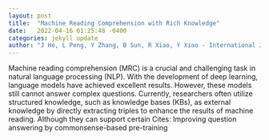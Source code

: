 ```yaml
---
layout: post
title:  "Machine Reading Comprehension with Rich Knowledge"
date:   2022-04-16 01:25:48 -0400
categories: jekyll update
author: "J He, L Peng, Y Zhang, B Sun, R Xiao, Y Xiao - International Journal of Pattern , 2022"
---
```

Machine reading comprehension (MRC) is a crucial and challenging task in natural language processing (NLP). With the development of deep learning, language models have achieved excellent results. However, these models still cannot answer complex questions. Currently, researchers often utilize structured knowledge, such as knowledge bases (KBs), as external knowledge by directly extracting triples to enhance the results of machine reading. Although they can support certain Cites: Improving question answering by commonsense-based pre-training